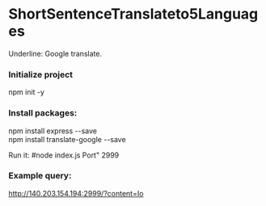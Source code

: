 # ShortSentenceTranslateto5Languages
Underline: Google translate.

### Initialize project
npm init -y

### Install packages:

npm install express --save  <br />
npm install translate-google --save

Run it: 
#node index.js
Port" 2999

### Example query:
 http://140.203.154.194:2999/?content=Io
